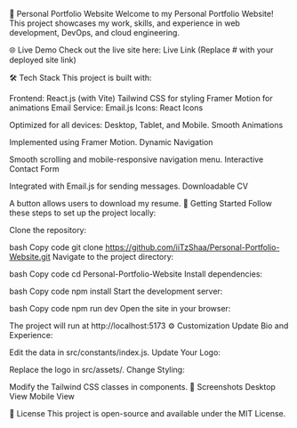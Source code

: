 🚀 Personal Portfolio Website
Welcome to my Personal Portfolio Website! This project showcases my work, skills, and experience in web development, DevOps, and cloud engineering.

🌐 Live Demo
Check out the live site here: Live Link
(Replace # with your deployed site link)

🛠️ Tech Stack
This project is built with:

Frontend:
React.js (with Vite)
Tailwind CSS for styling
Framer Motion for animations
Email Service: Email.js
Icons: React Icons

Optimized for all devices: Desktop, Tablet, and Mobile.
Smooth Animations

Implemented using Framer Motion.
Dynamic Navigation

Smooth scrolling and mobile-responsive navigation menu.
Interactive Contact Form

Integrated with Email.js for sending messages.
Downloadable CV

A button allows users to download my resume.
🚀 Getting Started
Follow these steps to set up the project locally:

Clone the repository:

bash
Copy code
git clone https://github.com/iiTzShaa/Personal-Portfolio-Website.git
Navigate to the project directory:

bash
Copy code
cd Personal-Portfolio-Website
Install dependencies:

bash
Copy code
npm install
Start the development server:

bash
Copy code
npm run dev
Open the site in your browser:

The project will run at http://localhost:5173
⚙️ Customization
Update Bio and Experience:

Edit the data in src/constants/index.js.
Update Your Logo:

Replace the logo in src/assets/.
Change Styling:

Modify the Tailwind CSS classes in components.
📸 Screenshots
Desktop View	Mobile View
	
📝 License
This project is open-source and available under the MIT License.

